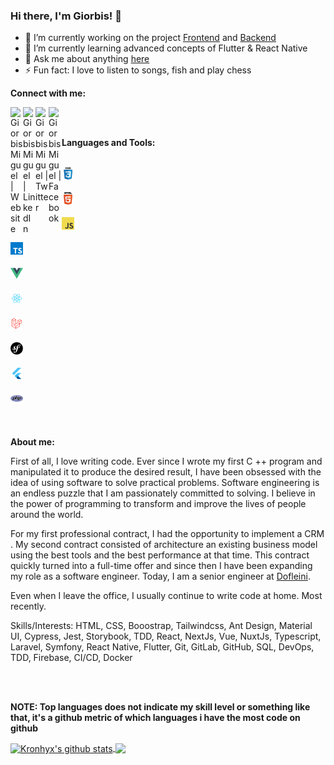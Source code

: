 ### Hi there, I'm Giorbis! 👋

- 🔭 I’m currently working on the project [Frontend](https://github.com/RoqLogic/mc-ui) and [Backend](https://github.com/RoqLogic/mc-core)
- 🌱 I’m currently learning advanced concepts of Flutter & React Native
- 💬 Ask me about anything [here](https://github.com/giorbismiguel/giorbismiguel/issues)
- ⚡ Fun fact: I love to listen to songs, fish and play chess

**Connect with me:**

[<img align="left" alt="Giorbis Miguel | Website" width="20px" src="https://img.icons8.com/ultraviolet/22/000000/domain.png" />][website]
[<img align="left" alt="Giorbis Miguel | LinkedIn" width="20px" src="https://img.icons8.com/color/22/000000/linkedin.png" />][linkedin]
[<img align="left" alt="Giorbis Miguel | Twitter" width="21px" src="https://img.icons8.com/fluent/22/000000/twitter.png" />][twitter]
[<img align="left" alt="Giorbis Miguel | Facebook" width="21px" src="https://img.icons8.com/color/22/000000/facebook-new.png" />][facebook]

<br />
<br />

**Languages and Tools:**

<code>
<img height="20" src="https://raw.githubusercontent.com/github/explore/80688e429a7d4ef2fca1e82350fe8e3517d3494d/topics/css/css.png">
</code>
<code>
<img height="20" src="https://raw.githubusercontent.com/github/explore/80688e429a7d4ef2fca1e82350fe8e3517d3494d/topics/html/html.png">
</code>
<code>
<img height="20" src="https://raw.githubusercontent.com/github/explore/80688e429a7d4ef2fca1e82350fe8e3517d3494d/topics/javascript/javascript.png">
</code>
<code>
<img height="20" src="https://raw.githubusercontent.com/github/explore/80688e429a7d4ef2fca1e82350fe8e3517d3494d/topics/typescript/typescript.png">
</code>
<code>
<img height="20" src="https://raw.githubusercontent.com/github/explore/80688e429a7d4ef2fca1e82350fe8e3517d3494d/topics/vue/vue.png">
</code>
<code>
<img height="20" src="https://raw.githubusercontent.com/github/explore/80688e429a7d4ef2fca1e82350fe8e3517d3494d/topics/react/react.png">
</code>
<code>
<img height="20" src="https://raw.githubusercontent.com/github/explore/80688e429a7d4ef2fca1e82350fe8e3517d3494d/topics/laravel/laravel.png">
</code>
<code>
<img height="20" src="https://raw.githubusercontent.com/github/explore/80688e429a7d4ef2fca1e82350fe8e3517d3494d/topics/symfony/symfony.png">
</code>
<code>
<img height="20" src="https://raw.githubusercontent.com/github/explore/80688e429a7d4ef2fca1e82350fe8e3517d3494d/topics/flutter/flutter.png">
</code>
<code>
<img height="20" src="https://raw.githubusercontent.com/github/explore/80688e429a7d4ef2fca1e82350fe8e3517d3494d/topics/php/php.png">
</code>

<br />
<br />

**About me:**

First of all, I love writing code. Ever since I wrote my first C ++ program and manipulated it to produce the desired result, I have been obsessed with the idea of ​​using software to solve practical problems. Software engineering is an endless puzzle that I am passionately committed to solving. I believe in the power of programming to transform and improve the lives of people around the world.

For my first professional contract, I had the opportunity to implement a CRM . My second contract consisted of architecture an existing business model using the best tools and the best performance at that time. This contract quickly turned into a full-time offer and since then I have been expanding my role as a software engineer. Today, I am a senior engineer at [Dofleini](https://www.linkedin.com/company/dofleini/mycompany/).

Even when I leave the office, I usually continue to write code at home. Most recently.

Skills/Interests: HTML, CSS, Booostrap, Tailwindcss, Ant Design, Material UI, Cypress, Jest, Storybook, TDD, React, NextJs, Vue, NuxtJs, Typescript, Laravel, Symfony, React Native, Flutter, Git, GitLab, GitHub, SQL, DevOps, TDD, Firebase, CI/CD, Docker

<br />
<br />

**NOTE: Top languages does not indicate my skill level or something like that, it's a github metric of which languages i have the most code on github**

<a href="#">
  <img align="center" src="https://github-readme-stats.vercel.app/api?username=giorbismiguel&show_icons=true&include_all_commits=true" alt="Kronhyx's github stats" />
</a>
<a href="#">
  <!-- Change the `github-readme-stats.vercel.app` to `github-readme-stats.vercel.app`  -->
  <img align="center" src="https://github-readme-stats.vercel.app/api/top-langs/?username=giorbismiguel&layout=compact" />
</a>

[website]:https://clever-saha-b473a2.netlify.app
[linkedin]:https://www.linkedin.com/in/giorbis-miguel-lori%C3%A9-montalvo-82446853
[twitter]:https://twitter.com/giorbismiguel
[facebook]:https://www.facebook.com/giorbis
